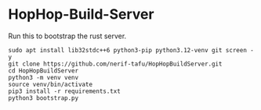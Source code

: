 # HopHop-Build-Server

Run this to bootstrap the rust server.
```
sudo apt install lib32stdc++6 python3-pip python3.12-venv git screen -y
git clone https://github.com/nerif-tafu/HopHopBuildServer.git
cd HopHopBuildServer
python3 -m venv venv
source venv/bin/activate
pip3 install -r requirements.txt
python3 bootstrap.py
```